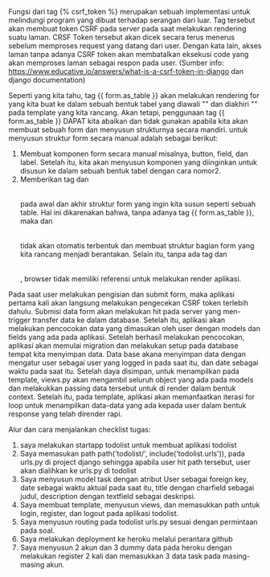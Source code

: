 Fungsi dari tag {% csrf_token %} merupakan sebuah implementasi untuk melindungi program yang dibuat terhadap serangan dari luar. Tag tersebut akan membuat token CSRF pada server pada saat melakukan rendering suatu laman. CRSF Token tersebut akan dicek secara terus menerus sebelum memproses request yang datang dari user. Dengan kata lain, akses laman tanpa adanya CSRF token akan membatalkan eksekusi code yang akan memproses laman sebagai respon pada user. (Sumber info: https://www.educative.io/answers/what-is-a-csrf-token-in-django dan django documentation)

Seperti yang kita tahu, tag {{ form.as_table }} akan melakukan rendering for yang kita buat ke dalam sebuah bentuk tabel yang diawali "<tr>" dan diakhiri "</tr>" pada template yang kita rancang. Akan tetapi, penggunaan tag {{ form.as_table }} DAPAT kita abaikan dan tidak gunakan apabila kita akan membuat sebuah form dan menyusun strukturnya secara mandiri. untuk menyusun struktur form secara manual adalah sebagai berikut:
1. Membuat komponen form secara manual misalnya, button, field, dan label. Setelah itu, kita akan menyusun komponen yang diinginkan untuk disusun ke dalam sebuah bentuk tabel dengan cara nomor2.
2. Memberikan tag <table> dan </table> pada awal dan akhir struktur form yang ingin kita susun seperti sebuah table. Hal ini dikarenakan bahwa, tanpa adanya tag {{ form.as_table }}, maka <table> dan </table> tidak akan otomatis terbentuk dan membuat struktur bagian form yang kita rancang menjadi berantakan. Selain itu, tanpa ada tag <table> dan </table>, browser tidak memiliki referensi untuk melakukan render aplikasi.

Pada saat user melakukan pengisian dan submit form, maka aplikasi pertama kali akan langsung melakukan pengecekan CSRF token terlebih dahulu. Submisi data form akan melakukan hit pada server yang men-trigger transfer data ke dalam database. Setelah itu, aplikasi akan melakukan pencocokan data yang dimasukan oleh user dengan models dan fields yang ada pada aplikasi. Setelah berhasil melakukan pencocokan, aplikasi akan memulai migration dan melakukan setup pada database tempat kita menyimpan data. Data base akana menyimpan data dengan mengatur user sebagai user yang logged in pada saat itu, dan date sebagai waktu pada saat itu. Setelah daya disimpan, untuk menampilkan pada template, views.py akan mengambil seluruh object yang ada pada models dan melakukkan passing data tersebut untuk di render dalam bentuk context. Setelah itu, pada template, aplikasi akan memanfaatkan iterasi for loop untuk menampilkan data-data yang ada kepada user dalam bentuk response yang telah dirender rapi. 

Alur dan cara menjalankan checklist tugas:
1. saya melakukan startapp todolist untuk membuat aplikasi todolist
2. Saya memasukan path path('todolist/', include('todolist.urls')), pada urls.py di project django sehingga apabila user hit path tersebut, user akan dialihkan ke urls.py di todolist
3. Saya menyusun model task dengan atribut User sebagai foreign key, date sebagai waktu aktual pada saat itu, title dengan charfield sebagai judul, description dengan textfield sebagai deskripsi.
4. Saya membuat template, menyusun views, dan memasukkan path untuk login, register, dan logout pada aplikasi todolist.
5. Saya menyusun routing pada todolist urls.py sesuai dengan permintaan pada soal.
6. Saya melakukan deployment ke heroku melalui perantara github
7. Saya menyusun 2 akun dan 3 dummy data pada heroku dengan melakukan register 2 kali dan memasukkan 3 data task pada masing-masing akun.